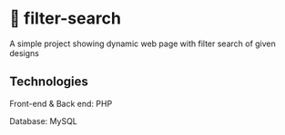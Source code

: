🐌 filter-search
====================================
A simple project showing dynamic web page with filter search of given designs

## Technologies
Front-end & Back end: PHP

Database: MySQL

